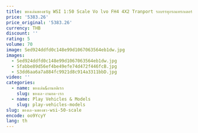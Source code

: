 ```yaml
---
title: ของเล่นของขวัญ WSI 1:50 Scale Vo lvo FH4 4X2 Tranport รถบรรทุกรถแทรกเตอร์ยานพาหนะ Diecast รุ่น Replica,VEKEMANS 01-3480
price: '5383.26'
price_original: '5383.26'
currency: THB
discount: ''
rating: 5
volume: 70
image: Sed924ddfd0c148e99d1067063564eb1dw.jpg
images:
  - Sed924ddfd0c148e99d1067063564eb1dw.jpg
  - Sfabbe89d56ef4be49efe74d472f446fcB.jpg
  - S3dd6aa6a7a884fc9921d8c914a3311bbD.jpg
video: ''
categories:
  - name: ของเล่น&งานอดิเรก
    slug: ของเล-งานอด-เรก
  - name: Play Vehicles & Models
    slug: play-vehicles-models
slug: ของเล-นของขว-wsi-50-scale
encode: oo9YcyY
lang: th
---
```

  